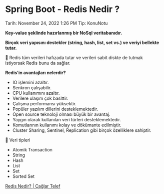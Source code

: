 # Spring Boot - Redis Nedir ?

Tarih: November 24, 2022 1:26 PM
Tip: KonuNotu

**Key-value şeklinde hazırlanmış bir NoSql veritabanıdır.** 

**Birçok veri yapısını destekler (string, hash, list, set vs.) ve veriyi bellekte tutar.**

<aside>
🌟 Redis tüm verileri hafızada tutar ve verileri sabit diskte de tutmak istiyorsak Redis bunu da sağlar.

</aside>

**Redis’in avantajları nelerdir?**

- IO işlemini azaltır.
- Senkron çalışabilir.
- CPU kullanımını azaltır.
- Verilere ulaşım çok basittir.
- Çalışma performansı yüksektir.
- Popüler yazılım dillerini desteklemektedir.
- Open source teknoloji olması büyük bir avantaj.
- Yaygın olarak kullanılan veri türleri desteklemektedir.
- Komutlarının kullanımı kolay ve dökümante edilmiştir.
- Cluster Sharing, Sentinel, Replication gibi birçok özelliklere sahiptir.

<aside>
🌟 Veri tipleri

</aside>

- Atomik Transaction
- String
- Hash
- List
- Set
- Sorted Set

[Redis Nedir? | Çağlar Telef](https://caglartelef.com/redis-nedir/)